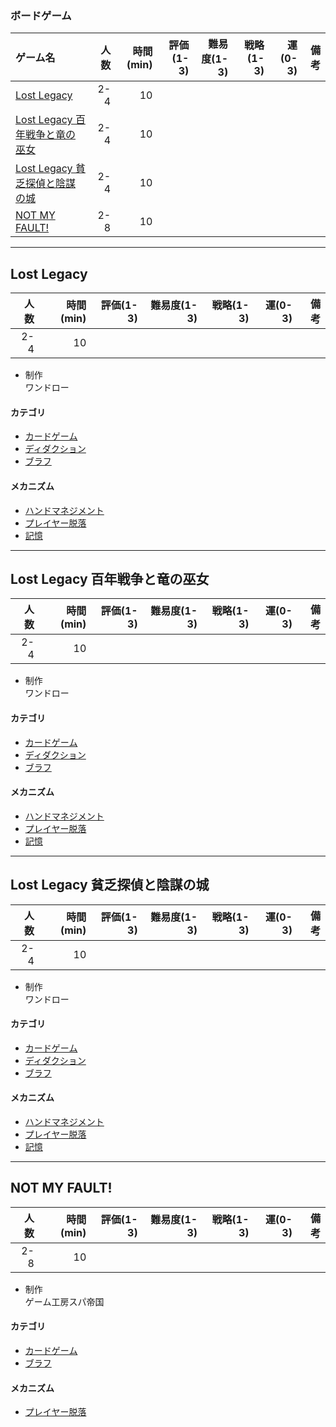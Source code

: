 ### ボードゲーム
|ゲーム名|人数|時間(min)|評価(1-3)|難易度(1-3)|戦略(1-3)|運(0-3)|備考|
|:--|---:|---:|---:|---:|---:|---:|---:|
|[Lost Legacy](#0001)|2-4|10||||||
|[Lost Legacy 百年戦争と竜の巫女](#0002)|2-4|10||||||
|[Lost Legacy 貧乏探偵と陰謀の城](#0003)|2-4|10||||||
|[NOT MY FAULT!](#0004)|2-8|10||||||

------
## <a name="0001">Lost Legacy</a>
|人数|時間(min)|評価(1-3)|難易度(1-3)|戦略(1-3)|運(0-3)|備考|
|---:|---:|---:|---:|---:|---:|---:|
|2-4|10||||||

- 制作  
  ワンドロー

#### カテゴリ
- [カードゲーム](https://boardgamegeek.com/boardgamecategory/1002/card-game)
- [ディダクション](https://boardgamegeek.com/boardgamecategory/1039/deduction)
- [ブラフ](https://boardgamegeek.com/boardgamecategory/1023/bluffing)

#### メカニズム
- [ハンドマネジメント](https://boardgamegeek.com/boardgamemechanic/2040/hand-management)
- [プレイヤー脱落](https://boardgamegeek.com/boardgamemechanic/2685/player-elimination)
- [記憶](https://boardgamegeek.com/boardgamemechanic/2047/memory)

------
## <a name="0002">Lost Legacy 百年戦争と竜の巫女</a>
|人数|時間(min)|評価(1-3)|難易度(1-3)|戦略(1-3)|運(0-3)|備考|
|---:|---:|---:|---:|---:|---:|---:|
|2-4|10||||||

- 制作  
  ワンドロー

#### カテゴリ
- [カードゲーム](https://boardgamegeek.com/boardgamecategory/1002/card-game)
- [ディダクション](https://boardgamegeek.com/boardgamecategory/1039/deduction)
- [ブラフ](https://boardgamegeek.com/boardgamecategory/1023/bluffing)

#### メカニズム
- [ハンドマネジメント](https://boardgamegeek.com/boardgamemechanic/2040/hand-management)
- [プレイヤー脱落](https://boardgamegeek.com/boardgamemechanic/2685/player-elimination)
- [記憶](https://boardgamegeek.com/boardgamemechanic/2047/memory)

------
## <a name="0003">Lost Legacy 貧乏探偵と陰謀の城</a>
|人数|時間(min)|評価(1-3)|難易度(1-3)|戦略(1-3)|運(0-3)|備考|
|---:|---:|---:|---:|---:|---:|---:|
|2-4|10||||||

- 制作  
  ワンドロー

#### カテゴリ
- [カードゲーム](https://boardgamegeek.com/boardgamecategory/1002/card-game)
- [ディダクション](https://boardgamegeek.com/boardgamecategory/1039/deduction)
- [ブラフ](https://boardgamegeek.com/boardgamecategory/1023/bluffing)

#### メカニズム
- [ハンドマネジメント](https://boardgamegeek.com/boardgamemechanic/2040/hand-management)
- [プレイヤー脱落](https://boardgamegeek.com/boardgamemechanic/2685/player-elimination)
- [記憶](https://boardgamegeek.com/boardgamemechanic/2047/memory)

------
## <a name="0004">NOT MY FAULT!</a>
|人数|時間(min)|評価(1-3)|難易度(1-3)|戦略(1-3)|運(0-3)|備考|
|---:|---:|---:|---:|---:|---:|---:|
|2-8|10||||||

- 制作  
  ゲーム工房スパ帝国

#### カテゴリ
- [カードゲーム](https://boardgamegeek.com/boardgamecategory/1002/card-game)
- [ブラフ](https://boardgamegeek.com/boardgamecategory/1023/bluffing)

#### メカニズム
- [プレイヤー脱落](https://boardgamegeek.com/boardgamemechanic/2685/player-elimination)
